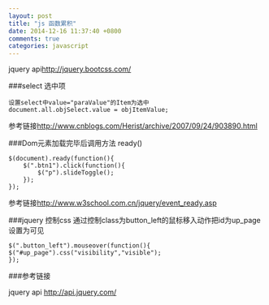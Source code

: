 ```yaml
---
layout: post
title: "js 函数累积"
date: 2014-12-16 11:37:40 +0800
comments: true
categories: javascript
---
```


jquery api<http://jquery.bootcss.com/>

###select 选中项

	设置select中value="paraValue"的Item为选中    
	document.all.objSelect.value = objItemValue;  
	
参考链接<http://www.cnblogs.com/Herist/archive/2007/09/24/903890.html>

###Dom元素加载完毕后调用方法 ready()

	$(document).ready(function(){
		$(".btn1").click(function(){
    		$("p").slideToggle();
    	});
    });
 
参考链接<http://www.w3school.com.cn/jquery/event_ready.asp>

###jquery 控制css
通过控制class为button_left的鼠标移入动作把id为up_page设置为可见

	$(".button_left").mouseover(function(){
	$("#up_page").css("visibility","visible");
	});
	
###参考链接

jquery api <http://api.jquery.com/>